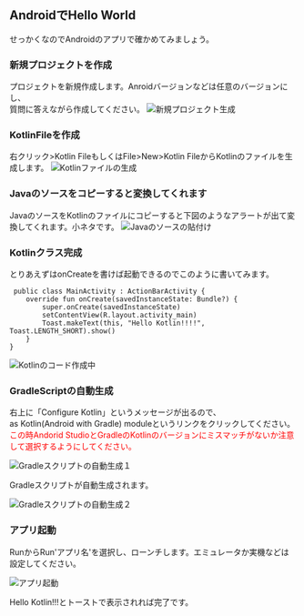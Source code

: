 ## AndroidでHello World

せっかくなのでAndroidのアプリで確かめてみましょう。


### 新規プロジェクトを作成
   
   
   
プロジェクトを新規作成します。Anroidバージョンなどは任意のバージョンにし、   
質問に答えながら作成してください。
![新規プロジェクト生成](http://3.bp.blogspot.com/-I03KESEJECA/VQGckLDTS5I/AAAAAAAACTA/kDCCVCemlLI/s1600/hellokotlinandroid1.png)
   
   
   
### KotlinFileを作成

右クリック>Kotlin FileもしくはFile>New>Kotlin FileからKotlinのファイルを生成します。
![Kotlinファイルの生成](http://3.bp.blogspot.com/-aG2xoA01sgw/VQGchBnuN7I/AAAAAAAACSo/kYSXPfWwIjs/s1600/create-koltin-file.png)
   
   
   
### Javaのソースをコピーすると変換してくれます
   
   
   
JavaのソースをKotlinのファイルにコピーすると下図のようなアラートが出て変換してくれます。小ネタです。
![Javaのソースの貼付け](http://2.bp.blogspot.com/-n0arOHKJVVU/VQGcgvRlZ0I/AAAAAAAACSg/MsBSTCuMdzw/s1600/Java-paste.png)
### Kotlinクラス完成
   
とりあえずはonCreateを書けば起動できるのでこのように書いてみます。
   
   

     public class MainActivity : ActionBarActivity {
        override fun onCreate(savedInstanceState: Bundle?) {
            super.onCreate(savedInstanceState)
            setContentView(R.layout.activity_main)
            Toast.makeText(this, "Hello Kotlin!!!!", Toast.LENGTH_SHORT).show()
        }
    }

  
   


![Kotlinのコード作成中](http://1.bp.blogspot.com/-huZNU352IeY/VQGcn1Psy_I/AAAAAAAACTQ/2n26DiGtjl0/s1600/kotlinclass.png)

### GradleScriptの自動生成

右上に「Configure Kotlin」というメッセージが出るので、   
as Kotlin(Android with Gradle) moduleというリンクをクリックしてください。   
<font color=red>この時Andorid StudioとGradleのKotlinのバージョンにミスマッチがないか注意して選択するようにしてください。</font>

![Gradleスクリプトの自動生成１](http://4.bp.blogspot.com/-7Jt30Q7GkPU/VQGchDqYAGI/AAAAAAAACSk/EHIUAB9fbY4/s1600/gradle-alert.png)
   
   
   
Gradleスクリプトが自動生成されます。


![Gradleスクリプトの自動生成２](http://4.bp.blogspot.com/-3ptUTHDgWzs/VQGciqyc0TI/AAAAAAAACS4/0k2Fs2uDmbo/s1600/gradle-genereate.png)


### アプリ起動
   
   
RunからRun'アプリ名'を選択し、ローンチします。エミュレータか実機などは設定してください。   

![アプリ起動](http://3.bp.blogspot.com/-xs3VwlVhW2A/VQGcp3ilw-I/AAAAAAAACTY/1vWSZNlpPYk/s1600/%E8%B5%B7%E5%8B%95.png)


Hello Kotlin!!!とトーストで表示されれば完了です。


